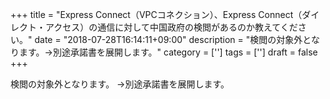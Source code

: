 +++
title = "Express Connect（VPCコネクション）、Express Connect（ダイレクト・アクセス）の通信に対して中国政府の検閲があるのか教えてください。"
date = "2018-07-28T16:14:11+09:00"
description = "検閲の対象外となります。→別途承諾書を展開します。"
category = ['']
tags = ['']
draft = false
+++

検閲の対象外となります。
→別途承諾書を展開します。
